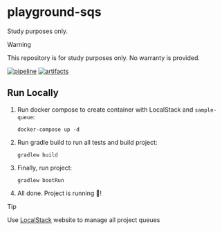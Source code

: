 # playground-sqs

Study purposes only.

> [!WARNING]
> This repository is for study purposes only. No warranty is provided.

[![pipeline](https://img.shields.io/github/actions/workflow/status/domingosfelipe/playground-sqs/ci.yml?label=pipeline&logo=github)](https://github.com/domingosfelipe/playground-sqs/actions/workflows/ci.yml) [![artifacts](https://img.shields.io/badge/artifacts-attested-brightgreen?logo=github)](https://github.com/domingosfelipe/playground-sqs#artifact-attestation)

## Run Locally

1. Run docker compose to create container with LocalStack and `sample-queue`:

    ```shell
    docker-compose up -d
    ```
3. Run gradle build to run all tests and build project:

    ```shell
    gradlew build
    ```
4. Finally, run project:

    ```shell
    gradlew bootRun
    ```
5. All done. Project is running :tada:!

> [!TIP]
> Use [LocalStack](https://app.localstack.cloud/sign-in) website to manage all project queues